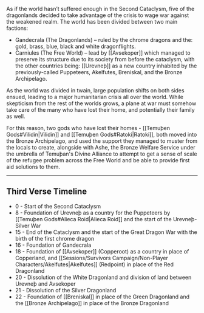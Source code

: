 As if the world hasn’t suffered enough in the Second Cataclysm, five of the dragonlands decided to take advantage of the crisis to wage war against the weakened realm. The world has been divided between two main factions:

- Gandecrala (The Dragonlands) – ruled by the chrome dragons and the: gold, brass, blue, black and white dragonflights.
- Carniules (The Free World) – lead by [[Avsekoper]] which managed to preserve its structure due to its society from before the cataclysm, with the other countries being: [[Urevneþ]] as a new country inhabited by the previously-called Puppeteers, Akelfutes, Breniskal, and the Bronze Archipelago.

As the world was divided in twain, large population shifts on both sides ensued, leading to a major humanitarian crisis all over the world. While skepticism from the rest of the worlds grows, a plane at war must somehow take care of the many who have lost their home, and potentially their family as well.

For this reason, two gods who have lost their homes - [[Temuþen Gods#Vilidin|Vilidin]] and [[Temuþen Gods#Ratoki|Ratoki]], both moved into the Bronze Archipelago, and used the support they managed to muster from the locals to create, alongside with Ashe, the Bronze Welfare Service under the umbrella of Temuþan's Divine Alliance to attempt to get a sense of scale of the refugee problem across the Free World and be able to provide first aid solutions to them.

- - -
## Third Verse Timeline

* 0 - Start of the Second Cataclysm
* 8 - Foundation of Urevneþ as a country for the Puppeteers by [[Temuþen Gods#Alieca Roid|Alieca Roid]] and the start of the Urevneþ-Silver War
* 15 - End of the Cataclysm and the start of the Great Dragon War with the birth of the first chrome dragon
* 16 - Foundation of Gandecrala
* 18 - Foundation of [[Avsekoper]] (Copperoot) as a country in place of Copperland, and [[Sessions/Survivors Campaign/Non-Player Characters/Akelfutes|Akelfutes]] (Redpoint) in place of the Red Dragonland
* 20 - Dissolution of the White Dragonland and division of land between Urevneþ and Avsekoper
* 21 - Dissolution of the Silver Dragonland
* 22 - Foundation of [[Breniskal]] in place of the Green Dragonland and the [[Bronze Archipelago]] in place of the Bronze Dragonland